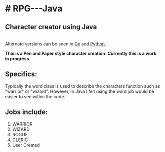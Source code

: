 <h1># RPG---Java</h1>
<h2>Character creator using Java</h2><br>
Alternate versions can be seen in <a href="https://github.com/howlcipher/rpg">Go</a> and <a href="https://github.com/howlcipher/RPG---Python">Python</a>.
  
  
<strong>This is a Pen and Paper style character creation.  Currently this is a work in progress.</strong>

<h2>Specifics:</h2>
Typically the word class is used to describe the characters function such as "warrior" or "wizard".  However, in Java I felt using the word job would be easier to see within the code.

<h2>Jobs include:</h2>
<ol>
  <li>WARRIOR</li>
  <li>WIZARD</li>
  <li>ROGUE</li>
  <li>CLERIC</li>
<li>User Created</li>
</ol>
